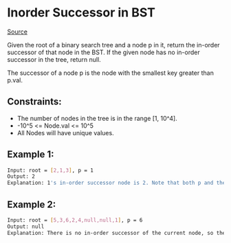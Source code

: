 # Inorder Successor in BST
[Source](https://leetcode.com/problems/inorder-successor-in-bst/)

Given the root of a binary search tree and a node p in it, return the in-order successor of that node in the BST. If the given node has no in-order successor in the tree, return null.

The successor of a node p is the node with the smallest key greater than p.val.

## Constraints:

 - The number of nodes in the tree is in the range [1, 10^4].
 - -10^5 <= Node.val <= 10^5
 - All Nodes will have unique values.

## Example 1:
```sh
Input: root = [2,1,3], p = 1
Output: 2
Explanation: 1's in-order successor node is 2. Note that both p and the return value is of TreeNode type.
```

## Example 2:
```sh
Input: root = [5,3,6,2,4,null,null,1], p = 6
Output: null
Explanation: There is no in-order successor of the current node, so the answer is null.
```